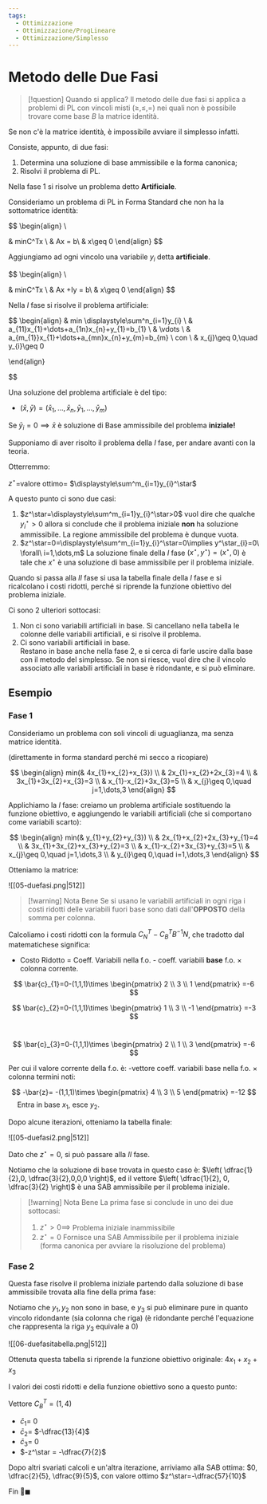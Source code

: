 ```yaml
---
tags:
  - Ottimizzazione
  - Ottimizzazione/ProgLineare
  - Ottimizzazione/Simplesso
---
```

# Metodo delle Due Fasi

> [!question] Quando si applica?
> Il metodo delle due fasi si applica a problemi di PL con vincoli misti ($\geq,\leq,=$) nei quali non è possibile trovare come base $B$ la matrice identità.

Se non c'è la matrice identità, è impossibile avviare il simplesso infatti.


Consiste, appunto, di due fasi:

1. Determina una soluzione di base ammissibile e la forma canonica;
2. Risolvi il problema di PL.

Nella fase 1 si risolve un problema detto **Artificiale**.

Consideriamo un problema di PL in Forma Standard che non ha la sottomatrice identità:

$$
\begin{align} \\

& minC^Tx  \\
& Ax = b\\
& x\geq 0
\end{align}
$$

Aggiungiamo ad ogni vincolo una variabile $y_{i}$ detta **artificiale**.

$$
\begin{align} \\

& minC^Tx  \\
& Ax +Iy = b\\
& x\geq 0
\end{align}
$$

Nella $I$ fase si risolve il problema artificiale:

$$
\begin{align}
& min \displaystyle\sum^n_{i=1}y_{i} \\
  & a_{11}x_{1}+\dots+a_{1n}x_{n}+y_{1}=b_{1} \\
  & \vdots \\
  & a_{m_{1}}x_{1}+\dots+a_{mn}x_{n}+y_{m}=b_{m} \\
con \\
& x_{j}\geq 0,\quad y_{i}\geq 0

\end{align}

$$

Una soluzione del problema artificiale è del tipo:

- $(\bar{x},\bar{y})=(\bar{x}_{1},\dots,\bar{x}_{n},\bar{y}_{1},\dots,\bar{y}_{m})$

Se $\bar{y}_{i}=0\implies \bar{x}$ è soluzione di Base ammissibile del problema **iniziale!**

Supponiamo di aver risolto il problema della $I$ fase, per andare avanti con la teoria. 

Otterremmo:

$z^\star$=valore ottimo= $\displaystyle\sum^m_{i=1}y_{i}^\star$

A questo punto ci sono due casi:

1. $z^\star=\displaystyle\sum^m_{i=1}y_{i}^\star>0$ vuol dire che qualche $y_{i}^\star>0$ allora si conclude che il problema iniziale **non** ha soluzione ammissibile.
	   La regione ammissibile del problema è dunque vuota.
2. $z^\star=0=\displaystyle\sum^m_{i=1}y_{i}^\star=0\implies y^\star_{i}=0\  \forall\ i=1,\dots,m$
	La soluzione finale della $I$ fase $(x^\star,y^\star)=(x^\star,0)$ è tale che $x^\star$ è una soluzione di base ammissibile per il problema iniziale.


Quando si passa alla $II$ fase si usa la tabella finale della $I$ fase e si ricalcolano i costi ridotti, perché si riprende la funzione obiettivo del problema iniziale.

Ci sono 2 ulteriori sottocasi:

1. Non ci sono variabili artificiali in base.
	Si cancellano nella tabella le colonne delle variabili artificiali, e si risolve il problema.
1. Ci sono variabili artificiali in base.	
	Restano in base anche nella fase 2, e si cerca di farle uscire dalla base con il metodo del simplesso. Se non si riesce, vuol dire che il vincolo associato alle variabili artificiali in base è ridondante, e si può eliminare.



## Esempio

### Fase 1

Consideriamo un problema con soli vincoli di uguaglianza, ma senza matrice identità.

(direttamente in forma standard perché mi secco a ricopiare)

$$
\begin{align}
min(& 4x_{1}+x_{2}+x_{3}) \\
 & 2x_{1}+x_{2}+2x_{3}=4 \\
 & 3x_{1}+3x_{2}+x_{3}=3 \\
 & x_{1}-x_{2}+3x_{3}=5 \\
 & x_{j}\geq 0,\quad j=1,\dots,3
\end{align}
$$

Applichiamo la $I$ fase: creiamo un problema artificiale sostituendo la funzione obiettivo, e aggiungendo le variabili artificiali (che si comportano come variabili scarto):

$$
\begin{align}
min(& y_{1}+y_{2}+y_{3}) \\
 & 2x_{1}+x_{2}+2x_{3}+y_{1}=4  \\
 & 3x_{1}+3x_{2}+x_{3}+y_{2}=3  \\
 & x_{1}-x_{2}+3x_{3}+y_{3}=5 \\
 & x_{j}\geq 0,\quad j=1,\dots,3 \\
 & y_{i}\geq 0,\quad i=1,\dots,3
\end{align}
$$

Otteniamo la matrice:

![[05-duefasi.png|512]]


> [!warning] Nota Bene
> Se si usano le variabili artificiali in ogni riga i costi ridotti delle variabili fuori base sono dati dall'**OPPOSTO** della somma per colonna.


Calcoliamo i costi ridotti con la formula $C^T_{N}-C^T_{B}B^{-1}N$, che tradotto dal matematichese significa:
- Costo Ridotto = Coeff. Variabili nella f.o. - coeff. variabili **base** f.o. $\times$ colonna corrente.

$$
\bar{c}_{1}=0-(1,1,1)\times
\begin{pmatrix}
2 \\
3 \\
1
\end{pmatrix}
=-6
$$

 
$$
\bar{c}_{2}=0-(1,1,1)\times
\begin{pmatrix}
1 \\
3 \\
-1
\end{pmatrix}
=-3
$$

 
$$
\bar{c}_{3}=0-(1,1,1)\times
\begin{pmatrix}
2 \\
1 \\
3
\end{pmatrix}
=-6
$$

Per cui il valore corrente della f.o. è: -vettore coeff. variabili base nella f.o. $\times$ colonna termini noti:

$$
-\bar{z}= -(1,1,1)\times
\begin{pmatrix}
4 \\
3 \\
5
\end{pmatrix}
=-12
$$
 
Entra in base $x_{1}$, esce $y_{2}$.

Dopo alcune iterazioni, otteniamo la tabella finale:

![[05-duefasi2.png|512]]

Dato che $z^\star=0$, si può passare alla $II$ fase.

Notiamo che la soluzione di base trovata in questo caso è: $\left( \dfrac{1}{2},0, \dfrac{3}{2},0,0,0 \right)$, ed il vettore $\left( \dfrac{1}{2}, 0, \dfrac{3}{2} \right)$ è una SAB ammissibile per il problema iniziale.

> [!warning] Nota Bene
> La prima fase si conclude in uno dei due sottocasi:
> 1. $z^\star>0 \implies$ Problema iniziale inammissibile
> 2. $z^\star=0$ Fornisce una SAB Ammissibile per il problema iniziale (forma canonica per avviare la risoluzione del problema)

### Fase 2

Questa fase risolve il problema iniziale partendo dalla soluzione di base ammissibile trovata alla fine della prima fase: 



Notiamo che $y_{1},y_{2}$ non sono in base, e $y_{3}$ si può eliminare pure in quanto vincolo ridondante (sia colonna che riga) (è ridondante perché l'equazione che rappresenta la riga $y_{3}$ equivale a 0) 

![[06-duefasitabella.png|512]]

Ottenuta questa tabella si riprende la funzione obiettivo originale: $4x_{1}+x_{2}+x_{3}$

I valori dei costi ridotti e della funzione obiettivo sono a questo punto:

Vettore $C^T_{B}=(1,4)$

- $\bar{c}_{1}=$ 0
- $\bar{c}_{2}=$ $-\dfrac{13}{4}$
- $\bar{c}_{3}=$ 0
- $-z^\star = -\dfrac{7}{2}$

Dopo altri svariati calcoli e un'altra iterazione, arriviamo alla SAB ottima: $0, \dfrac{2}{5}, \dfrac{9}{5}$, con valore ottimo $z^\star=-\dfrac{57}{10}$

Fin 💖$\blacksquare$